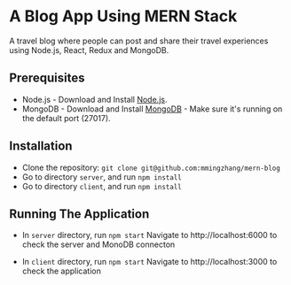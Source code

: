 # A Blog App Using MERN Stack

A travel blog where people can post and share their travel experiences using Node.js, React, Redux and MongoDB.

## Prerequisites
* Node.js - Download and Install [Node.js](https://nodejs.org/en/download/). 
* MongoDB - Download and Install [MongoDB](http://www.mongodb.org/downloads) - Make sure it's running on the default port (27017).

## Installation
* Clone the repository: `git clone git@github.com:mmingzhang/mern-blog`
* Go to directory `server`, and run `npm install`
* Go to directory `client`, and run `npm install`

## Running The Application 

* In `server` directory, run `npm start`
  Navigate to http://localhost:6000 to check the server and MonoDB connecton

* In `client` directory, run `npm start`
  Navigate to http://localhost:3000 to check the application


